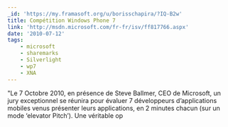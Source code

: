 ```yaml
---
_id: 'https://my.framasoft.org/u/borisschapira/?IQ-B2w'
title: Compétition Windows Phone 7
link: 'http://msdn.microsoft.com/fr-fr/isv/ff817766.aspx'
date: '2010-07-12'
tags:
    - microsoft
    - sharemarks
    - Silverlight
    - wp7
    - XNA
---
```


<div class="markdown"><p>&quot;Le 7 Octobre 2010, en présence de Steve Ballmer, CEO de Microsoft, un jury exceptionnel se réunira pour évaluer 7 développeurs d’applications mobiles venus présenter leurs applications, en 2 minutes chacun (sur un mode ‘elevator Pitch’). Une véritable op
</p></div>
